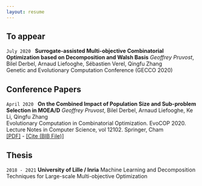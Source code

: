 ```yaml
---
layout: resume
---
```

## To appear

`July 2020 `
__Surrogate-assisted Multi-objective Combinatorial Optimization based on Decomposition and Walsh Basis__
*Geoffrey Pruvost*, Bilel Derbel, Arnaud Liefooghe, Sébastien Verel, Qingfu Zhang <br>
Genetic and Evolutionary Computation Conference (GECCO 2020)


## Conference Papers

`April 2020 `
__On the Combined Impact of Population Size and Sub-problem Selection in MOEA/D__
*Geoffrey Pruvost*, Bilel Derbel, Arnaud Liefooghe, Ke Li, Qingfu Zhang <br>
Evolutionary Computation in Combinatorial Optimization. EvoCOP 2020. Lecture Notes in Computer Science, vol 12102. Springer, Cham  <br>
[[PDF]](https://rdcu.be/b3weL) - [[Cite (BIB File)]](/assets/bib/pruvost_evocop2020.bib)


## Thesis

`2018 - 2021`
__University of Lille / Inria__
Machine Learning and Decomposition Techniques for Large-scale Multi-objective Optimization 



<!-- ### Footer

Last updated: August 2018 -->


